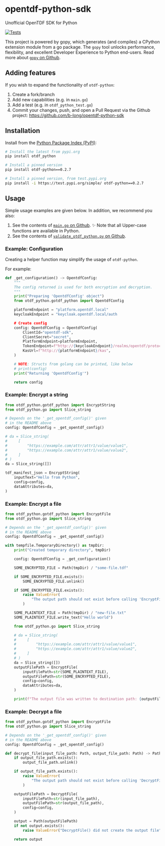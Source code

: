 # opentdf-python-sdk

Unofficial OpenTDF SDK for Python

[![Tests](https://github.com/b-long/opentdf-python-sdk/workflows/PyPIBuild/badge.svg)](https://github.com/b-long/opentdf-python-sdk/actions?query=workflow%3APyPIBuild)

This project is powered by gopy, which generates (and compiles) a CPython extension module from a go package.  The `gopy`
tool unlocks performance, flexibility, and excellent Developer Experience to Python end-users.  Read more about
[`gopy` on Github](https://github.com/go-python/gopy).

## Adding features

If you wish to expand the functionality of `otdf-python`:

1. Create a fork/branch
1. Add new capabilities (e.g. in `main.go`)
1. Add a test (e.g. in `otdf_python_test.go`)
1. Commit your changes, push, and open a Pull Request via
the Github project: https://github.com/b-long/opentdf-python-sdk

## Installation

Install from the [Python Package Index (PyPI)](https://pypi.org):

```bash
# Install the latest from pypi.org
pip install otdf_python

# Install a pinned version
pip install otdf-python==0.2.7

# Install a pinned version, from test.pypi.org
pip install -i https://test.pypi.org/simple/ otdf-python==0.2.7
```

## Usage

Simple usage examples are given below.  In addition, we recommend you also:

1. See the contents of [`main.go` on Github](https://github.com/b-long/opentdf-python-sdk/blob/main/main.go).  ✨ Note that all Upper-case functions are available in Python.
1. See the contents of [`validate_otdf_python.py` on Github](https://github.com/b-long/opentdf-python-sdk/blob/main/validate_otdf_python.py).

### Example: Configuration

Creating a helper function may simplify the usage of `otdf-python`.

For example:

```python
def _get_configuration() -> OpentdfConfig:
    """
    The config returned is used for both encryption and decryption.
    """
    print("Preparing 'OpentdfConfig' object")
    from otdf_python.gotdf_python import OpentdfConfig

    platformEndpoint = "platform.opentdf.local"
    keycloakEndpoint = "keycloak.opentdf.local/auth

    # Create config
    config: OpentdfConfig = OpentdfConfig(
        ClientId="opentdf-sdk",
        ClientSecret="secret",
        PlatformEndpoint=platformEndpoint,
        TokenEndpoint=f"http://{keycloakEndpoint}/realms/opentdf/protocol/openid-connect/token",
        KasUrl=f"http://{platformEndpoint}/kas",
    )

    # NOTE: Structs from golang can be printed, like below
    # print(config)
    print("Returning 'OpentdfConfig'")

    return config
```


### Example: Encrypt a string

```python
from otdf_python.gotdf_python import EncryptString
from otdf_python.go import Slice_string

# Depends on the '_get_opentdf_config()' given
# in the README above
config: OpentdfConfig = _get_opentdf_config()

# da = Slice_string(
#     [
#         "https://example.com/attr/attr1/value/value1",
#         "https://example.com/attr/attr1/value/value2",
#     ]
# )
da = Slice_string([])

tdf_manifest_json = EncryptString(
    inputText="Hello from Python",
    config=config,
    dataAttributes=da,
)
```

### Example: Encrypt a file

```python
from otdf_python.gotdf_python import EncryptFile
from otdf_python.go import Slice_string

# Depends on the '_get_opentdf_config()' given
# in the README above
config: OpentdfConfig = _get_opentdf_config()

with tempfile.TemporaryDirectory() as tmpDir:
    print("Created temporary directory", tmpDir)

    config: OpentdfConfig = _get_configuration()

    SOME_ENCRYPTED_FILE = Path(tmpDir) / "some-file.tdf"

    if SOME_ENCRYPTED_FILE.exists():
        SOME_ENCRYPTED_FILE.unlink()

    if SOME_ENCRYPTED_FILE.exists():
        raise ValueError(
            "The output path should not exist before calling 'EncryptFile()'."
        )

    SOME_PLAINTEXT_FILE = Path(tmpDir) / "new-file.txt"
    SOME_PLAINTEXT_FILE.write_text("Hello world")

    from otdf_python.go import Slice_string

    # da = Slice_string(
    #     [
    #         "https://example.com/attr/attr1/value/value1",
    #         "https://example.com/attr/attr1/value/value2",
    #     ]
    # )
    da = Slice_string([])
    outputFilePath = EncryptFile(
        inputFilePath=str(SOME_PLAINTEXT_FILE),
        outputFilePath=str(SOME_ENCRYPTED_FILE),
        config=config,
        dataAttributes=da,
    )

    print(f"The output file was written to destination path: {outputFilePath}")

```

### Example: Decrypt a file

```python
from otdf_python.gotdf_python import EncryptFile
from otdf_python.go import Slice_string

# Depends on the '_get_opentdf_config()' given
# in the README above
config: OpentdfConfig = _get_opentdf_config()

def decrypt_file(input_file_path: Path, output_file_path: Path) -> Path:
    if output_file_path.exists():
        output_file_path.unlink()

    if output_file_path.exists():
        raise ValueError(
            "The output path should not exist before calling 'DecryptFile()'."
        )

    outputFilePath = DecryptFile(
        inputFilePath=str(input_file_path),
        outputFilePath=str(output_file_path),
        config=config,
    )

    output = Path(outputFilePath)
    if not output.exists():
        raise ValueError("DecryptFile() did not create the output file")

    return output
```
